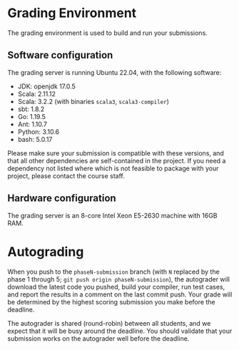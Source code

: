 # Grading Environment

The grading environment is used to build and run your submissions.

## Software configuration

The grading server is running Ubuntu 22.04, with the following software:
- JDK: openjdk 17.0.5
- Scala: 2.11.12
- Scala: 3.2.2 (with binaries `scala3`, `scala3-compiler`)
- sbt: 1.8.2
- Go: 1.19.5
- Ant: 1.10.7
- Python: 3.10.6
- bash: 5.0.17

Please make sure your submission is compatible with these versions, and that all other dependencies are self-contained in the project. If you need a dependency not listed where which is not feasible to package with your project, please contact the course staff.

## Hardware configuration

The grading server is an 8-core Intel Xeon E5-2630 machine with 16GB RAM.

# Autograding

When you push to the `phaseN-submission` branch (with `N` replaced by the phase 1 through 5; `git push origin phaseN-submission`), the autograder will download the latest code you pushed, build your compiler, run test cases, and report the results in a comment on the last commit push. Your grade will be determined by the highest scoring submission you make before the deadline.

The autograder is shared (round-robin) between all students, and we expect that it will be busy around the deadline. You should validate that your submission works on the autograder well before the deadline.
